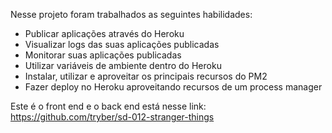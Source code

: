 Nesse projeto foram trabalhados as seguintes habilidades:
   - Publicar aplicações através do Heroku
   - Visualizar logs das suas aplicações publicadas
   - Monitorar suas aplicações publicadas
   - Utilizar variáveis de ambiente dentro do Heroku
   - Instalar, utilizar e aproveitar os principais recursos do PM2
   - Fazer deploy no Heroku aproveitando recursos de um process manager

Este é o front end e o back end está nesse link: 
  https://github.com/tryber/sd-012-stranger-things  
